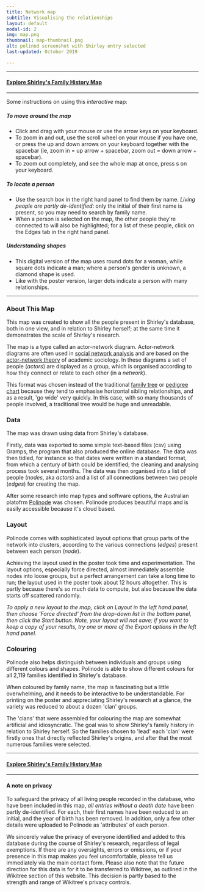 ```yaml
---
title: Network map
subtitle: Visualising the relationships
layout: default
modal-id: 2
img: map.png
thumbnail: map-thumbnail.png
alt: polinod screenshot with Shirley entry selected
last-updated: October 2019

---
```


***
#### [Explore Shirley's Family History Map](https://app.polinode.com/networks/explore/5d74c5e2140abb00136833a0/5d9320eb22c49000130f0db6)
***

Some instructions on using this *interactive* map:
##### To move around the map
* Click and drag with your mouse or use the arrow keys on your keyboard.
* To zoom in and out, use the scroll wheel on your mouse if you have one, or press the up and down arrows on your keyboard together with the spacebar (ie, zoom in = up arrow + spacebar, zoom out = down arrow + spacebar). 
* To zoom out completely, and see the whole map at once, press s on your keyboard.
##### To locate a person
* Use the search box in the right hand panel to find them by name. *Living people are partly de-identified*: only the initial of their first name is present, so you may need to search by family name.
* When a person is selected on the map, the other people they're connected to will also be highlighted; for a list of these people, click on the Edges tab in the right hand panel.
##### Understanding shapes
* This digital version of the map uses round dots for a woman, while square dots indicate a man; where a person's gender is unknown, a diamond shape is used.
* Like with the poster version, larger dots indicate a person with many relationships.

---

### About This Map

This map was created to show all the people present in Shirley's database, both in one view, and in relation to Shirley herself; at the same time it demonstrates the scale of Shirley's research.

The map is a type called an actor-network diagram. Actor-network diagrams are often used in [social network analysis](https://en.wikipedia.org/wiki/Social_network_analysis) and are based on the [actor-network theory](https://en.wikipedia.org/wiki/Actor%E2%80%93network_theory) of academic sociology. In these diagrams a set of people (*actors*) are displayed as a group, which is organised according to how they connect or relate to each other (in a *network*).

This format was chosen instead of the traditional [family tree](https://en.wikipedia.org/wiki/Family_tree) or [pedigree chart](https://en.wikipedia.org/wiki/Pedigree_chart) because they tend to emphasise horizontal sibling relationships, and as a result, 'go wide' very quickly. In this case, with so many thousands of people involved, a traditional tree would be huge and unreadable.

### Data

The map was drawn using data from Shirley's database. 

Firstly, data was exported to some simple text-based files (csv) using Gramps, the program that also produced the online database. The data was then tidied, for instance so that dates were written in a standard format, from which a century of birth could be identified; the cleaning and analysing process took several months. The data was then organised into a list of people (*nodes*, aka *actors*) and a list of all connections between two people (*edges*) for creating the map. 

After some research into map types and software options, the Australian platofrm [Polinode](https://polinode.com/) was chosen. Polinode produces beautiful maps and is easily accessible because it's cloud based. 

### Layout

Polinode comes with sophisticated layout options that group parts of the network into clusters, according to the various connections (*edges*) present between each person (*node*). 

Achieving the layout used in the poster took time and experimentation. The layout options, especially force directed, almost immediately assemble nodes into loose groups, but a perfect arrangement can take a long time to run; the layout used in the poster took about 12 hours altogether. This is partly because there's so much data to compute, but also because the data starts off scattered randomly.

*To apply a new layout to the map, click on Layout in the left hand panel, then choose 'Force directed' from the drop-down list in the bottom panel, then click the Start button. Note, your layout will not save; if you want to keep a copy of your results, try one or more of the Export options in the left hand panel.* 

### Colouring

Polinode also helps distinguish between individuals and groups using different colours and shapes. Polinode is able to show different colours for all 2,119 families identified in Shirley's database. 

When coloured by family name, the map is fascinating but a little overwhelming, and it needs to be interactive to be understandable. For printing on the poster and appreciating Shirley's research at a glance, the variety was reduced to about a dozen 'clan' groups. 

The 'clans' that were assembled for colouring the map are somewhat artificial and idiosyncratic. The goal was to show Shirley's family history in relation to Shirley herself. So the families chosen to 'lead' each 'clan' were firstly ones that directly reflected Shirley's origins, and after that the most numerous families were selected.

***
#### [Explore Shirley's Family History Map](https://app.polinode.com/networks/explore/5d74c5e2140abb00136833a0/5d9320eb22c49000130f0db6)
***


#### A note on privacy

To safeguard the privacy of all living people recorded in the database, who have been included in this map, *all entries without a death date* have been partly de-identified. For each, their first names have been reduced to an initial, and the year of birth has been removed. In addition, only a few other details were uploaded to Polinode as 'attributes' of each person.

We sincerely value the privacy of everyone identified and added to this database during the course of Shirley's research, regardless of legal exemptions. If there are any oversights, errors or omissions, or if your presence in this map makes you feel uncomfortable, please tell us immediately via the main contact form. Please also note that the future direction for this data is for it to be transferred to Wikitree, as outlined in the Wikitree section of this website. This decision is partly based to the strength and range of Wikitree's privacy controls.
